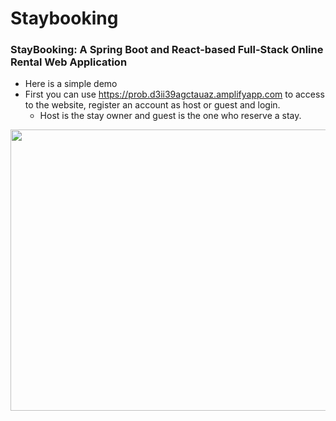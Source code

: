 # Staybooking
### StayBooking: A Spring Boot and React-based Full-Stack Online Rental Web Application 

* Here is a simple demo
* First you can use https://prob.d3ii39agctauaz.amplifyapp.com to access to the website, register an account as host or guest and login.
  * Host is the stay owner and guest is the one who reserve a stay. 
<img src="https://github.com/Larry-Wendy/Jupyter/blob/main/Gif/Kapture%202022-09-22%20at%2000.37.52.gif](https://github.com/Larry-Wendy/StayBooking/blob/main/gif/login.gif" width="700" height="450"/>

